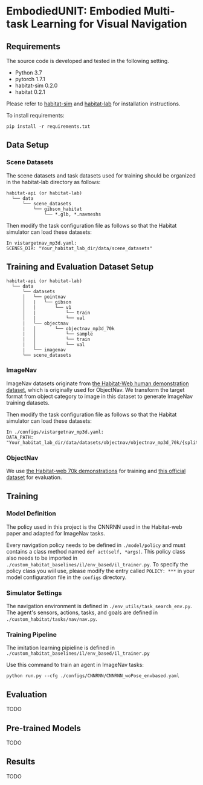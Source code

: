 # EmbodiedUNIT: Embodied Multi-task Learning for Visual Navigation
<!-- This repository is the official implementation of [MemoNav](https://arxiv.org/abs/2030.12345).  -->


<!-- ![Model overview](./assets/Main_Model.png) -->

## Requirements
The source code is developed and tested in the following setting. 
- Python 3.7
- pytorch 1.7.1
- habitat-sim 0.2.0
- habitat 0.2.1

Please refer to [habitat-sim](https://github.com/facebookresearch/habitat-sim.git) and [habitat-lab](https://github.com/facebookresearch/habitat-lab.git) for installation instructions.

To install requirements:

```
pip install -r requirements.txt
```

## Data Setup
### Scene Datasets
The scene datasets and task datasets used for training should be organized in the habitat-lab directory as follows:
```
habitat-api (or habitat-lab)
  └── data
      └── scene_datasets
          └── gibson_habitat
              └── *.glb, *.navmeshs  
```

Then modify the task configuration file as follows so that the Habitat simulator can load these datasets:
```
In vistargetnav_mp3d.yaml:
SCENES_DIR: "Your_habitat_lab_dir/data/scene_datasets"
```

## Training and Evaluation Dataset Setup
```
habitat-api (or habitat-lab)
  └── data
      └── datasets
      │   └── pointnav
      │   |   └── gibson
      │   |       └── v1
      │   |           └── train
      │   |           └── val
      |   └── objectnav
      |   │       └── objectnav_mp3d_70k
      |   │           └── sample
      |   │           └── train
      |   │           └── val
      |   └── imagenav
      └── scene_datasets
```

### ImageNav
ImageNav datasets originate from [the Habitat-Web human demonstration dataset](https://github.com/Ram81/habitat-imitation-baselines#downloading-human-demonstrations-dataset), which is originally used for ObjectNav. We transform the target format from object category to image in this dataset to generate ImageNav training datasets.


Then modify the task configuration file as follows so that the Habitat simulator can load these datasets:
```
In ./configs/vistargetnav_mp3d.yaml:
DATA_PATH: "Your_habitat_lab_dir/data/datasets/objectnav/objectnav_mp3d_70k/{split}/{split}.json.gz"
```

### ObjectNav
We use [the Habitat-web 70k demonstrations](https://habitat-on-web.s3.amazonaws.com/release/datasets/objectnav/objectnav_mp3d_70k.zip) for training and [this official dataset](https://dl.fbaipublicfiles.com/habitat/data/datasets/objectnav/m3d/v1/objectnav_mp3d_v1.zip) for evaluation.

<!-- ## Multi-goal Testing Data Setup
### ImageNav
The single and multi-goal train/val datasets for ImageNav should be organized as follows:
```
This repo
  └── image-goal-nav-dataset
      |
      └── train
      └── test
      |  └── 1goal
      |  └── 2goal
      |  └── 3goal
      └── val
        └── 1goal
        │   └── *.json.gz
        └── 2goal
        │   └── *.json.gz
        └── 3goal
        │   └── *.json.gz
        └── 4goal
            └── *.json.gz
      
``` -->

<!-- ### ObjectNav
We use [the Multi-ON](https://github.com/saimwani/multiON) for ObjectNav. -->

## Training
### Model Definition
The policy used in this project is the CNNRNN used in the Habitat-web paper and adapted for ImageNav tasks.

Every navigation policy needs to be defined in ```./model/policy``` and must contains a class method named ```def act(self, *args)```. This policy class also needs to be imported in ```./custom_habitat_baselines/il/env_based/il_trainer.py```.
To specify the policy class you wiil use, please modify the entry called ```POLICY: ***``` in your model configuration file in the ```configs``` directory.


### Simulator Settings
The navigation environment is defined in ```./env_utils/task_search_env.py```.
The agent's sensors, actions, tasks, and goals are defined in ```./custom_habitat/tasks/nav/nav.py```.

### Training Pipeline
The imitation learning pipieline is defined in ```./custom_habitat_baselines/il/env_based/il_trainer.py```

Use this command to train an agent in ImageNav tasks:
```
python run.py --cfg ./configs/CNNRNN/CNNRNN_woPose_envbased.yaml
```


<!-- ```train on multiple GPUs
python -m torch.distributed.launch --nnodes=1 --nproc_per_node=[GPU_num] train_bc.py --config ./configs/CNNRNN/CNNRNN.yaml --stop
``` -->

## Evaluation

TODO


## Pre-trained Models
TODO
<!-- You can download pretrained models here:

- [Memonav model](https://zjueducn-my.sharepoint.com/:u:/g/personal/hongxin_li_zju_edu_cn/EVHGjFj4db9GiblAcCrTh1kBF78FpMW2-X7HUHrGsmXOZg?e=DSPnb5) trained on Gibson scene datasets.  -->


## Results
TODO
<!-- Our model achieves the following performance on:

### [Gibson single-goal test dataset](https://github.com/facebookresearch/image-goal-nav-dataset)
Following the experiemntal settings in VGM, our MemoNav model was tested on 1007 samples of this dataset. We reported the performances of our model and various baselines in the table. (NOTE: we re-evaluated the VGM pretrained model and reported new results)

| Model name         | SR  | SPL |
| ------------------ |---------------- | -------------- |
| ANS   |     0.30         |      0.11       |
| Exp4nav   |     0.47         |      0.39       |
| SMT   |     0.56         |      0.40       |
| Neural Planner   |     0.42         |      0.27       |
| NTS   |     0.43         |      0.26       |
| VGM   |     0.75         |      0.58       |
| MemoNav (ours)   |     0.78         |      0.54       |

### [Gibson multi-goal test dataset](https://github.com/facebookresearch/image-goal-nav-dataset)
We compared our model with VGM on multi-goal test datasets which can be downloaded [here](https://zjueducn-my.sharepoint.com/:u:/g/personal/hongxin_li_zju_edu_cn/EV8yJjE4PZRFjspQRUuK8SUBitWymCw7GCj-rMiWOCI18Q?e=FAGIHY).

| Model name         | 2goal PR  | 2goal PPL | 3goal PR  | 3goal PPL | 4goal PR  | 4goal PPL |
| ------------------ |---------------- | -------------- |---------------- | -------------- |---------------- | -------------- |
| VGM   |     0.45        |      0.18       | 0.33 | 0.08 | 0.28 | 0.05 |
| MemoNav (ours)   |     0.50         |      0.17       | 0.42 | 0.09 | 0.31 | 0.05 |

### Visualizations


https://user-images.githubusercontent.com/49870114/175005380-b3623e2b-22e5-4e1f-88e3-7dc41fe3ddec.mp4



https://user-images.githubusercontent.com/49870114/175005417-7939a6f2-987f-431d-b5b2-abac1141cdfb.mp4



https://user-images.githubusercontent.com/49870114/175005441-871eb72c-a938-4086-a699-d9dd4d8857f5.mp4




https://user-images.githubusercontent.com/49870114/175005452-cb3f720d-4143-4000-a673-b4172945fdb3.mp4 -->